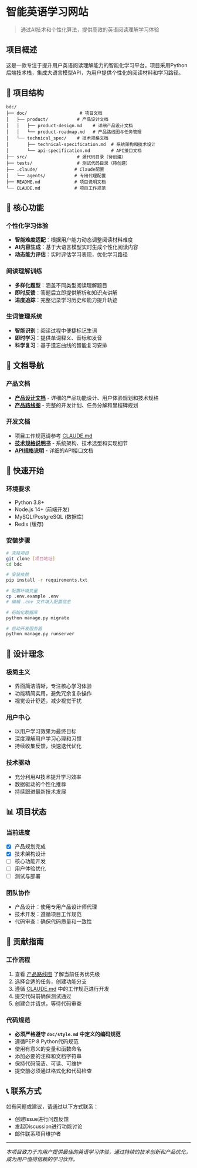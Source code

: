 # 智能英语学习网站

> 通过AI技术和个性化算法，提供高效的英语阅读理解学习体验

## 项目概述

这是一款专注于提升用户英语阅读理解能力的智能化学习平台。项目采用Python后端技术栈，集成大语言模型API，为用户提供个性化的阅读材料和学习路径。

## 📁 项目结构

```
bdc/
├── doc/                    # 项目文档
│   ├── product/           # 产品设计文档
│   │   ├── product-design.md    # 详细产品设计文档
│   │   └── product-roadmap.md   # 产品路线图与任务管理
│   └── technical_spec/    # 技术规格文档
│       ├── technical-specification.md  # 系统架构和技术设计
│       └── api-specification.md        # API接口文档
├── src/                   # 源代码目录（待创建）
├── tests/                 # 测试代码目录（待创建）
├── .claude/              # Claude配置
│   └── agents/           # 专用代理配置
├── README.md             # 项目说明文档
└── CLAUDE.md             # 项目工作规范
```

## 🎯 核心功能

### 个性化学习体验
- **智能难度适配**：根据用户能力动态调整阅读材料难度
- **AI内容生成**：基于大语言模型实时生成个性化阅读内容
- **动态能力评估**：实时评估学习表现，优化学习路径

### 阅读理解训练
- **多样化题型**：涵盖不同类型阅读理解题目
- **即时反馈**：答题后立即提供解析和知识点讲解
- **进度追踪**：完整记录学习历史和能力提升轨迹

### 生词管理系统
- **智能识别**：阅读过程中便捷标记生词
- **即时学习**：提供单词释义、音标和发音
- **科学复习**：基于遗忘曲线的智能复习安排

## 📖 文档导航

### 产品文档
- [**产品设计文档**](doc/product/product-design.md) - 详细的产品功能设计、用户体验规划和技术规格
- [**产品路线图**](doc/product/product-roadmap.md) - 完整的开发计划、任务分解和里程碑规划

### 开发文档
- 项目工作规范请参考 [CLAUDE.md](CLAUDE.md)
- [**技术规格说明书**](doc/technical_spec/technical-specification.md) - 系统架构、技术选型和实现细节
- [**API规格说明**](doc/technical_spec/api-specification.md) - 详细的API接口文档

## 🚀 快速开始

### 环境要求
- Python 3.8+
- Node.js 14+ (前端开发)
- MySQL/PostgreSQL (数据库)
- Redis (缓存)

### 安装步骤
```bash
# 克隆项目
git clone [项目地址]
cd bdc

# 安装依赖
pip install -r requirements.txt

# 配置环境变量
cp .env.example .env
# 编辑 .env 文件填入配置信息

# 初始化数据库
python manage.py migrate

# 启动开发服务器
python manage.py runserver
```

## 🎨 设计理念

### 极简主义
- 界面简洁清晰，专注核心学习体验
- 功能精简实用，避免冗余复杂操作
- 视觉设计舒适，减少视觉干扰

### 用户中心
- 以用户学习效果为最终目标
- 深度理解用户学习心理和习惯
- 持续收集反馈，快速迭代优化

### 技术驱动
- 充分利用AI技术提升学习效率
- 数据驱动的个性化推荐
- 持续跟进最新技术发展

## 📊 项目状态

### 当前进度
- [x] 产品规划完成
- [x] 技术架构设计
- [ ] 核心功能开发
- [ ] 用户体验优化
- [ ] 测试与部署

### 团队协作
- 产品设计：使用专用产品设计师代理
- 技术开发：遵循项目工作规范
- 代码审查：确保代码质量和一致性

## 🤝 贡献指南

### 工作流程
1. 查看 [产品路线图](doc/product/product-roadmap.md) 了解当前任务优先级
2. 选择合适的任务，创建功能分支
3. 遵循 [CLAUDE.md](CLAUDE.md) 中的工作规范进行开发
4. 提交代码前确保测试通过
5. 创建合并请求，等待代码审查

### 代码规范
- **必须严格遵守 `doc/style.md` 中定义的编码规范**
- 遵循PEP 8 Python代码规范
- 使用有意义的变量和函数命名
- 添加必要的注释和文档字符串
- 保持代码简洁、可读、可维护
- 提交前必须通过格式化和代码检查

## 📞 联系方式

如有问题或建议，请通过以下方式联系：
- 创建Issue进行问题反馈
- 发起Discussion进行功能讨论
- 邮件联系项目维护者

---

*本项目致力于为用户提供最佳的英语学习体验，通过持续的技术创新和产品优化，成为用户值得信赖的学习伙伴。*